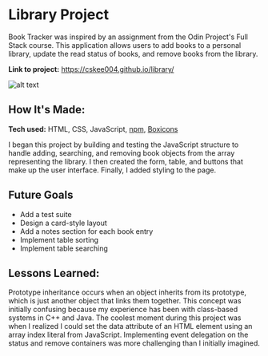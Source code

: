 # Library Project

Book Tracker was inspired by an assignment from the Odin Project's Full Stack course. This application allows users to add books to a personal library, update the read status of books, and remove books from the library.

**Link to project:** https://cskee004.github.io/library/

![alt text](https://github.com/cskee004/library/screenshot.png?raw=true)

## How It's Made:

**Tech used:** HTML, CSS, JavaScript, [npm](https://www.npmjs.com/), [Boxicons](https://github.com/atisawd/boxicons)

I began this project by building and testing the JavaScript structure to handle adding, searching, and removing book objects from the array representing the library. I then created the form, table, and buttons that make up the user interface. Finally, I added styling to the page. 

## Future Goals

- Add a test suite 
- Design a card-style layout 
- Add a notes section for each book entry 
- Implement table sorting 
- Implement table searching


## Lessons Learned:

Prototype inheritance occurs when an object inherits from its prototype, which is just another object that links them together. This concept was initially confusing because my experience has been with class-based systems in C++ and Java. The coolest moment during this project was when I realized I could set the data attribute of an HTML element using an array index literal from JavaScript. Implementing event delegation on the status and remove containers was more challenging than I initially imagined. 